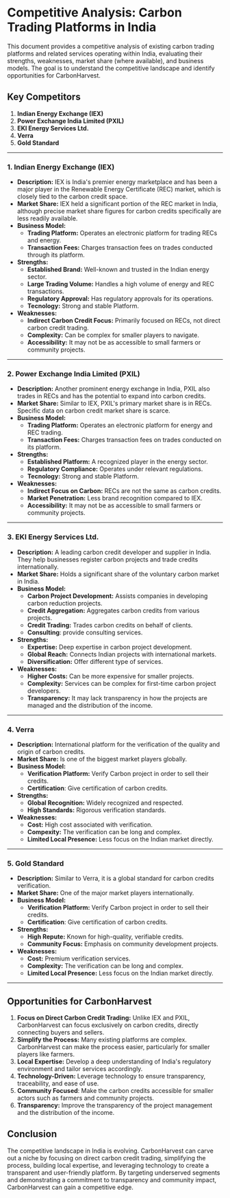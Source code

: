 # Competitive Analysis: Carbon Trading Platforms in India

This document provides a competitive analysis of existing carbon trading platforms and related services operating within India, evaluating their strengths, weaknesses, market share (where available), and business models. The goal is to understand the competitive landscape and identify opportunities for CarbonHarvest.

## Key Competitors

1.  **Indian Energy Exchange (IEX)**
2. **Power Exchange India Limited (PXIL)**
3. **EKI Energy Services Ltd.**
4. **Verra**
5. **Gold Standard**

---

### 1. Indian Energy Exchange (IEX)

*   **Description:** IEX is India's premier energy marketplace and has been a major player in the Renewable Energy Certificate (REC) market, which is closely tied to the carbon credit space.
*   **Market Share:** IEX held a significant portion of the REC market in India, although precise market share figures for carbon credits specifically are less readily available.
*   **Business Model:**
    *   **Trading Platform:** Operates an electronic platform for trading RECs and energy.
    *   **Transaction Fees:** Charges transaction fees on trades conducted through its platform.
*   **Strengths:**
    *   **Established Brand:** Well-known and trusted in the Indian energy sector.
    *   **Large Trading Volume:** Handles a high volume of energy and REC transactions.
    *   **Regulatory Approval:** Has regulatory approvals for its operations.
    * **Tecnology:** Strong and stable Platform.
*   **Weaknesses:**
    *   **Indirect Carbon Credit Focus:** Primarily focused on RECs, not direct carbon credit trading.
    *   **Complexity:** Can be complex for smaller players to navigate.
    *   **Accessibility:** It may not be as accessible to small farmers or community projects.

---

### 2. Power Exchange India Limited (PXIL)

*   **Description:** Another prominent energy exchange in India, PXIL also trades in RECs and has the potential to expand into carbon credits.
*   **Market Share:** Similar to IEX, PXIL's primary market share is in RECs. Specific data on carbon credit market share is scarce.
*   **Business Model:**
    *   **Trading Platform:** Operates an electronic platform for energy and REC trading.
    *   **Transaction Fees:** Charges transaction fees on trades conducted on its platform.
*   **Strengths:**
    *   **Established Platform:** A recognized player in the energy sector.
    *   **Regulatory Compliance:** Operates under relevant regulations.
    * **Tecnology:** Strong and stable Platform.
*   **Weaknesses:**
    *   **Indirect Focus on Carbon:** RECs are not the same as carbon credits.
    *   **Market Penetration:** Less brand recognition compared to IEX.
     *   **Accessibility:** It may not be as accessible to small farmers or community projects.

---

### 3. EKI Energy Services Ltd.

*   **Description:** A leading carbon credit developer and supplier in India. They help businesses register carbon projects and trade credits internationally.
*   **Market Share:** Holds a significant share of the voluntary carbon market in India.
*   **Business Model:**
    *   **Carbon Project Development:** Assists companies in developing carbon reduction projects.
    *   **Credit Aggregation:** Aggregates carbon credits from various projects.
    *   **Credit Trading:** Trades carbon credits on behalf of clients.
    * **Consulting**: provide consulting services.
*   **Strengths:**
    *   **Expertise:** Deep expertise in carbon project development.
    *   **Global Reach:** Connects Indian projects with international markets.
    * **Diversification:** Offer different type of services.
*   **Weaknesses:**
    *   **Higher Costs:** Can be more expensive for smaller projects.
    *   **Complexity:** Services can be complex for first-time carbon project developers.
    * **Transparency:** It may lack transparency in how the projects are managed and the distribution of the income.

---

### 4. Verra

*   **Description:** International platform for the verification of the quality and origin of carbon credits.
*   **Market Share:** Is one of the biggest market players globally.
*   **Business Model:**
    *   **Verification Platform:** Verify Carbon project in order to sell their credits.
    * **Certification**: Give certification of carbon credits.
*   **Strengths:**
    *   **Global Recognition:** Widely recognized and respected.
    *   **High Standards:** Rigorous verification standards.
*   **Weaknesses:**
    *   **Cost:** High cost associated with verification.
    * **Compexity:** The verification can be long and complex.
    *   **Limited Local Presence:** Less focus on the Indian market directly.

---

### 5. Gold Standard

*   **Description:** Similar to Verra, it is a global standard for carbon credits verification.
*   **Market Share:** One of the major market players internationally.
*   **Business Model:**
    *   **Verification Platform:** Verify Carbon project in order to sell their credits.
    * **Certification**: Give certification of carbon credits.
*   **Strengths:**
    *   **High Repute:** Known for high-quality, verifiable credits.
    *   **Community Focus:** Emphasis on community development projects.
*   **Weaknesses:**
    *   **Cost:** Premium verification services.
    * **Complexity:** The verification can be long and complex.
    *   **Limited Local Presence:** Less focus on the Indian market directly.

---

## Opportunities for CarbonHarvest

1.  **Focus on Direct Carbon Credit Trading:** Unlike IEX and PXIL, CarbonHarvest can focus exclusively on carbon credits, directly connecting buyers and sellers.
2.  **Simplify the Process:** Many existing platforms are complex. CarbonHarvest can make the process easier, particularly for smaller players like farmers.
3.  **Local Expertise:** Develop a deep understanding of India's regulatory environment and tailor services accordingly.
4.  **Technology-Driven:** Leverage technology to ensure transparency, traceability, and ease of use.
5. **Community Focused**: Make the carbon credits accessible for smaller actors such as farmers and community projects.
6. **Transparency:** Improve the transparency of the project management and the distribution of the income.

## Conclusion

The competitive landscape in India is evolving. CarbonHarvest can carve out a niche by focusing on direct carbon credit trading, simplifying the process, building local expertise, and leveraging technology to create a transparent and user-friendly platform. By targeting underserved segments and demonstrating a commitment to transparency and community impact, CarbonHarvest can gain a competitive edge.